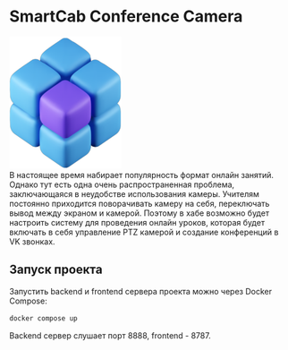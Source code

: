 # SmartCab Conference Camera
<img src='./emblema_logo.png' width='200'>
<br />
В настоящее время набирает популярность формат онлайн занятий. Однако тут есть одна очень распространенная проблема, заключающаяся в неудобстве использования камеры. Учителям постоянно приходится поворачивать камеру на себя, переключать вывод между экраном и камерой. Поэтому в хабе возможно будет настроить систему для проведения онлайн уроков, которая будет включать в себя управление PTZ камерой и создание конференций в VK звонках.

## Запуск проекта
Запустить backend и frontend сервера проекта можно через Docker Compose:
```bash
docker compose up
```
Backend сервер слушает порт 8888, frontend - 8787.
